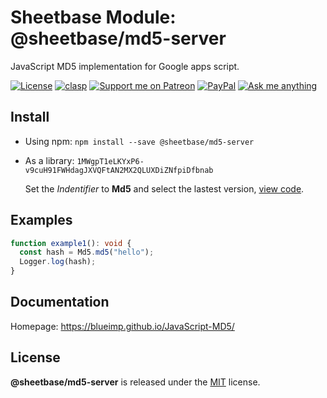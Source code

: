 # Sheetbase Module: @sheetbase/md5-server

JavaScript MD5 implementation for Google apps script.

   <!-- <content> -->

[![License][license_badge]][license_url] [![clasp][clasp_badge]][clasp_url] [![Support me on Patreon][patreon_badge]][patreon_url] [![PayPal][paypal_donate_badge]][paypal_donate_url] [![Ask me anything][ask_me_badge]][ask_me_url]

<!-- </content> -->

## Install

- Using npm: `npm install --save @sheetbase/md5-server`

- As a library: `1MWgpT1eLKYxP6-v9cuH91FWHdagJXVQFtAN2MX2QLUXDiZNfpiDfbnab`

  Set the _Indentifier_ to **Md5** and select the lastest version, [view code](https://script.google.com/d/1MWgpT1eLKYxP6-v9cuH91FWHdagJXVQFtAN2MX2QLUXDiZNfpiDfbnab/edit?usp=sharing).

## Examples

```ts
function example1(): void {
  const hash = Md5.md5("hello");
  Logger.log(hash);
}
```

## Documentation

Homepage: https://blueimp.github.io/JavaScript-MD5/

## License

**@sheetbase/md5-server** is released under the [MIT](https://github.com/sheetbase/module-md5-server/blob/master/LICENSE) license.

   <!-- <footer> -->

[license_badge]: https://img.shields.io/github/license/mashape/apistatus.svg
[license_url]: https://github.com/sheetbase/module-md5-server/blob/master/LICENSE
[clasp_badge]: https://img.shields.io/badge/built%20with-clasp-4285f4.svg
[clasp_url]: https://github.com/google/clasp
[patreon_badge]: https://ionicabizau.github.io/badges/patreon.svg
[patreon_url]: https://www.patreon.com/lamnhan
[paypal_donate_badge]: https://ionicabizau.github.io/badges/paypal_donate.svg
[paypal_donate_url]: https://www.paypal.me/lamnhan
[ask_me_badge]: https://img.shields.io/badge/ask/me-anything-1abc9c.svg
[ask_me_url]: https://m.me/sheetbase

<!-- </footer> -->
